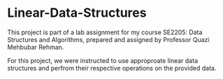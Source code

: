 # Linear-Data-Structures
This project is part of a lab assignment for my course SE2205: Data Structures and Algorithms, prepared and assigned by Professor Quazi Mehbubar Rehman. 

For this project, we were instructed to use approproate linear data structures and perfrom their respective operations on the provided data. 
